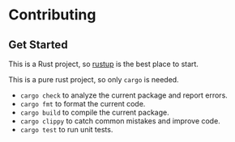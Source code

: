 # Contributing

## Get Started

This is a Rust project, so [rustup](https://rustup.rs/) is the best place to start.

This is a pure rust project, so only `cargo` is needed.

- `cargo check` to analyze the current package and report errors.
- `cargo fmt` to format the current code.
- `cargo build` to compile the current package.
- `cargo clippy` to catch common mistakes and improve code.
- `cargo test` to run unit tests.
